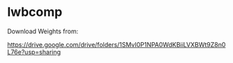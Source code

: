 # lwbcomp


Download Weights from: 

https://drive.google.com/drive/folders/1SMvI0P1NPA0WdKBiiLVXBWt9Z8n0L76e?usp=sharing

